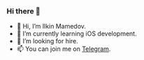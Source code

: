 ### Hi there 👋

- 👋 Hi, I’m Ilkin Mamedov.
- 🌱 I’m currently learning iOS development.
- 💞️ I’m looking for hire.
- 📫 You can join me on [Telegram](https://t.me/mamedovilkin).
